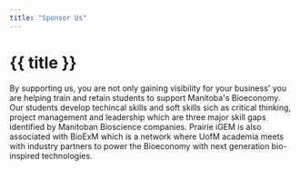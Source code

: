 ```yaml
---
title: "Sponsor Us"
---
```


# {{ title }}

By supporting us, you are not only gaining visibility for your business' you are helping train and retain students to support Manitoba's Bioeconomy. Our students develop techincal skills and soft skills sich as critical thinking, project management and leadership which are three major skill gaps identified by Manitoban Bioscience companies. Prairie iGEM is also associated with BioExM which is a network where UofM academia meets with industry partners to power the Bioeconomy with next generation bio-inspired technologies.

